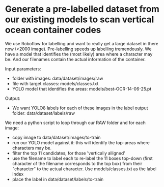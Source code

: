 # Generate a pre-labelled dataset from our existing models to scan vertical ocean container codes

We use Roboflow for labelling and want to really get a large dataset in there now (>2000 image). Pre-labelling speeds up labelling tremendously. We have a model that identifies the (most likely) area where a character may be. And our filenames contain the actual information of the container.

Input parameters:
* folder with images: data/dataset/images/raw
* file with target classes: models/classes.txt
* YOLO model that identifies the areas: models/best-OCR-14-06-25.pt

Output:
* We want YOLO8 labels for each of these images in the label output folder: data/dataset/labels/raw

We need a python script to loop through our RAW folder and for each image:

* copy image to data/dataset/images/to-train
* run our YOLO model against it: this will identify the top-areas where characters may be.
* filter the top 11 candidates, for those 'vertically alligned' 
* use the filename to label each to re-label the 11 boxes top-down (first character of the filename corresponds to the top box) from their "character" to the actual character. Use models/classes.txt as the label index
* place the label in data/dataset/labels/to-train

